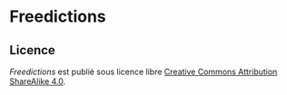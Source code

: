 # Freedictions

## Licence
*Freedictions* est publié sous licence libre [Creative Commons Attribution ShareAlike 4.0](https://creativecommons.org/licenses/by-sa/4.0/).